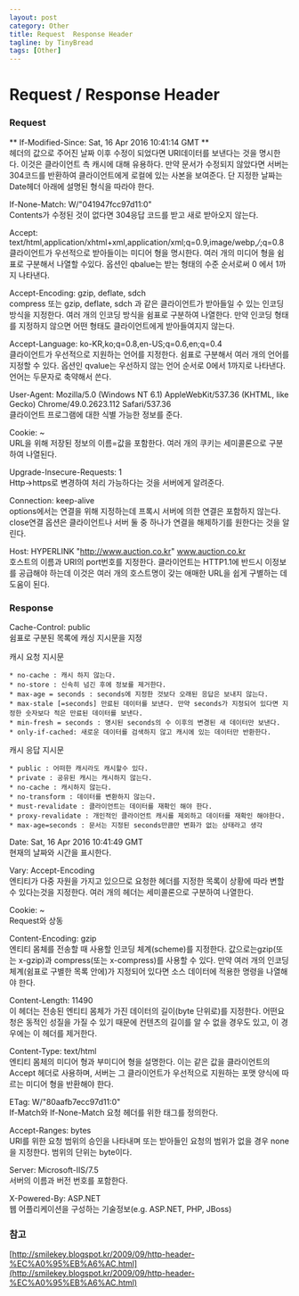 ```yaml
---
layout: post
category: Other
title: Request  Response Header
tagline: by TinyBread
tags: [Other]
---
```



<!--more-->



  
# Request / Response Header  

### Request
 
** If-Modified-Since: Sat, 16 Apr 2016 10:41:14 GMT ** <br>
헤더의 값으로 주어진 날짜 이후 수정이 되었다면 URI데이터를 보낸다는 것을 명시한다. 이것은 클라이언트 측 캐시에 대해 유용하다. 만약 문서가 수정되지 않았다면 서버는 304코드를 반환하여 클라이언트에게 로컬에 있는 사본을 보여준다. 단 지정한 날짜는 Date헤더 아래에 설명된 형식을 따라야 한다.

If-None-Match: W/"041947fcc97d11:0"<br>
Contents가 수정된 것이 없다면 304응답 코드를 받고 새로 받아오지 않는다.

Accept: text/html,application/xhtml+xml,application/xml;q=0.9,image/webp,*/*;q=0.8<br>
클라이언트가 우선적으로 받아들이는 미디어 형을 명시한다. 여러 개의 미디어 형을 쉼표로 구분해서 나열할 수있다. 옵션인 qbalue는 받는 형태의 수준 순서로써 0 에서 1까지 나타낸다.

Accept-Encoding: gzip, deflate, sdch<br>
compress 또는 gzip, deflate, sdch 과 같은 클라이언트가 받아들일 수 있는 인코딩 방식을 지정한다. 여러 개의 인코딩 방식을 쉼표로 구분하여 나열한다. 만약 인코딩 형태를 지정하지 않으면 어떤 형태도 클라이언트에게 받아들여지지 않는다.

Accept-Language: ko-KR,ko;q=0.8,en-US;q=0.6,en;q=0.4<br>
클라이언트가 우선적으로 지원하는 언어를 지정한다. 쉼표로 구분해서 여러 개의 언어를 지정할 수 있다. 옵션인 qvalue는 우선하지 않는 언어 순서로 0에서 1까지로 나타낸다.  언어는 두문자로 축약해서 쓴다.

User-Agent: Mozilla/5.0 (Windows NT 6.1) AppleWebKit/537.36 (KHTML, like Gecko) Chrome/49.0.2623.112 Safari/537.36<br>
클라이언트 프로그램에 대한 식별 가능한 정보를 준다.

Cookie: ~<br>
URL을 위해 저장된 정보의 이름=값을 포함한다. 여러 개의 쿠키는 세미콜론으로 구분하여 나열된다. 

Upgrade-Insecure-Requests: 1<br>
Http->https로 변경하여 처리 가능하다는 것을 서버에게 알려준다.

Connection: keep-alive<br>
options에서는 연결을 위해 지정하는데 프록시 서버에 의한 연결은 포함하지 않는다. close연결 옵션은 클라이언트나 서버 둘 중 하나가 연결을 해제하기를 원한다는 것을 알린다.

Host:  HYPERLINK "http://www.auction.co.kr" www.auction.co.kr<br>
호스트의 이름과 URI의 port번호를 지정한다. 클라이언트는 HTTP1.1에 반드시 이정보를 공급해야 하는데 이것은 여러 개의 호스트명이 갖는 애매한 URL을 쉽게 구별하는 데 도움이 된다.

### Response

Cache-Control: public<br>
쉼표로 구분된 목록에 캐싱 지시문을 지정

캐시 요청 지시문

	* no-cache : 캐시 하지 않는다.
	* no-store : 신속히 넘긴 후에 정보를 제거한다.
	* max-age = seconds : seconds에 지정한 것보다 오래된 응답은 보내지 않는다.
	* max-stale [=seconds] 만료된 데이터를 보낸다. 만약 seconds가 지정되어 있다면 지정한 숫자보다 적은 만료된 데이터를 보낸다.
	* min-fresh = seconds : 명시된 seconds의 수 이후의 변경된 새 데이터만 보낸다.
	* only-if-cached: 새로운 데이터를 검색하지 않고 캐시에 있는 데이터만 반환한다.

캐시 응답 지시문

	* public : 어떠한 캐시라도 캐시할수 있다.
	* private : 공유된 캐시는 캐시하지 않는다.
	* no-cache : 캐시하지 않는다.
	* no-transform : 데이터를 변환하지 않는다.
	* must-revalidate : 클라이언트는 데이터를 재확인 해야 한다.
	* proxy-revalidate : 개인적인 클라이언트 캐시를 제외하고 데이터를 재확인 해야한다.
	* max-age=seconds : 문서는 지정된 seconds만큼만 변화가 없는 상태라고 생각


Date: Sat, 16 Apr 2016 10:41:49 GMT<br>
현재의 날짜와 시간을 표시한다.

Vary: Accept-Encoding<br> 
엔티티가 다중 자원을 가지고 있으므로 요청한 헤더를 지정한 목록이 상황에 따라 변할 수 있다는것을 지정한다. 여러 개의 헤더는 세미콜론으로 구분하여 나열한다.

Cookie: ~<br>
Request와 상동

Content-Encoding: gzip<br>
엔티티 몸체를 전송할 때 사용할 인코딩 체계(scheme)를 지정한다. 값으로는gzip(또는 x-gzip)과 compress(또는 x-compress)를 사용할 수 있다. 만약 여러 개의 인코딩 체계(쉼표로 구별한 목록 안에)가 지정되어 있다면 소스 데이터에 적용한 명령을 나열해야 한다.

Content-Length: 11490<br>
이 헤더는 전송된 엔티티 몸체가 가진 데이터의 길이(byte 단위로)를 지정한다. 어떤요청은 동적인 성질을 가질 수 있기 때문에 컨텐츠의 길이를 알 수 없을 경우도 있고, 이 경우에는 이 헤더를 제거한다.

Content-Type: text/html<br>
엔티티 몸체의 미디어 형과 부미디어 형을 설명한다. 이는 같은 값을 클라이언트의Accept 헤더로 사용하며, 서버는 그 클라이언트가 우선적으로 지원하는 포맷 양식에 따르는 미디어 형을 반환해야 한다.

ETag: W/"80aafb7ecc97d11:0"<br>
If-Match와 If-None-Match 요청 헤더를 위한 태그를 정의한다.

Accept-Ranges: bytes<br>
URI를 위한 요청 범위의 승인을 나타내며 또는 받아들인 요청의 범위가 없을 경우 none을 지정한다. 범위의 단위는 byte이다.

Server: Microsoft-IIS/7.5<br>
서버의 이름과 버전 번호를 포함한다.

X-Powered-By: ASP.NET<br>
웹 어플리케이션을 구성하는 기술정보(e.g. ASP.NET, PHP, JBoss)


### 참고
[http://smilekey.blogspot.kr/2009/09/http-header-%EC%A0%95%EB%A6%AC.html](http://smilekey.blogspot.kr/2009/09/http-header-%EC%A0%95%EB%A6%AC.html)
